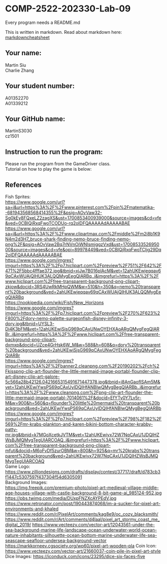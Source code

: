 # COMP-2522-202330-Lab-09

Every program needs a README.md

This is written in markdown. Read about markdown here: [markdowncheatsheet](https://www.markdownguide.org/cheat-sheet/)

## Your name:
Martin Siu  
Charlie Zhang

## Your student number:
A01352270  
A01339212

## Your GitHub name:
MartinS3030  
cz1501

## Instruction to run the program:
Please run the program from the GameDriver class.  
Tutorial on how to play the game is below:  


## References
Fish Sprites:  
https://www.google.com/url?sa=i&url=https%3A%2F%2Fwww.pinterest.com%2Fpin%2Fmatematika--681943568568414355%2F&psig=AOvVaw32-Sg0kEy8FQxeLZ2zagXS&ust=1700853400939000&source=images&cd=vfe&ved=0CBIQjRxqFwoTCODUo-rq2oIDFQAAAAAdAAAAABAE  
https://www.google.com/url?sa=i&url=https%3A%2F%2Fwww.clipartmax.com%2Fmiddle%2Fm2i8b1K9N4m2d3H7_bruce-shark-finding-nemo-bruce-finding-nemo-png%2F&psig=AOvVaw2Bq7rNVnOiWNIsmiggzVxd&ust=1700853352695000&source=images&cd=vfe&opi=89978449&ved=0CBIQjRxqFwoTCIjg29Dq2oIDFQAAAAAdAAAAABAE  
https://www.google.com/imgres?imgurl=https%3A%2F%2Fp7.hiclipart.com%2Fpreview%2F751%2F642%2F471%2F5bbc4fffae372.jpg&tbnid=xjJw7B016plAcM&vet=12ahUKEwjeqqav69qCAxWUAjQIHUK3ALQQMygEegQIARBq..i&imgrefurl=https%3A%2F%2Fwww.hiclipart.com%2Ffree-transparent-background-png-clipart-zkjow&docid=3RS4UwRkMHpQWM&w=510&h=350&q=nemo%20transparent%20background&ved=2ahUKEwjeqqav69qCAxWUAjQIHUK3ALQQMygEegQIARBq  
https://nookipedia.com/wiki/Fish/New_Horizons  
https://www.google.com/imgres?imgurl=https%3A%2F%2Fp7.hiclipart.com%2Fpreview%2F270%2F623%2F800%2Fdory-nemo-palette-surgeonfish-disney-infinity-3-dory.jpg&tbnid=UYSL3-Di4K3bFM&vet=12ahUKEwjSjsG969qCAxUNwOYEHXAoARgQMygFegQIARBr..i&imgrefurl=https%3A%2F%2Fwww.hiclipart.com%2Ffree-transparent-background-png-clipart-dxmxp&docid=UZce4GrHsk6W_M&w=588&h=608&q=dory%20transparent%20background&ved=2ahUKEwjSjsG969qCAxUNwOYEHXAoARgQMygFegQIARBr  
https://www.google.com/imgres?imgurl=https%3A%2F%2Fbanner2.cleanpng.com%2F20190202%2Fch%2Fkisspng-clip-art-flounder-the-little-mermaid-image-portabl-flounder-clip-art-disney-clip-art-galore-5c566a28b42126.0421665315491671447378.jpg&tbnid=i8AnGaofISAm5M&vet=12ahUKEwiYwsPS69qCAxUyIDQIHfANBlwQMygBegQIARBb..i&imgrefurl=https%3A%2F%2Fwww.cleanpng.com%2Fpng-clip-art-flounder-the-little-mermaid-image-portabl-7014061%2F&docid=EfYTy0Y7Lv5r-M&w=900&h=560&q=flounder%20little%20mermaid%20transparent%20background&ved=2ahUKEwiYwsPS69qCAxUyIDQIHfANBlwQMygBegQIARBb  
https://www.google.com/imgres?imgurl=https%3A%2F%2Fp7.hiclipart.com%2Fpreview%2F798%2F182%2F569%2Fmr-krabs-plankton-and-karen-bikini-bottom-character-krabby-patty-mr.jpg&tbnid=k7MGoXcetkJVTM&vet=12ahUKEwiyx72W7NqCAxU1JDQIHZWsBJMQMygTegUIARCOAQ..i&imgrefurl=https%3A%2F%2Fwww.hiclipart.com%2Ffree-transparent-background-png-clipart-mfuti&docid=M6oFvDf5zurOBM&w=800&h=925&q=mr%20krabs%20transparent%20background&ved=2ahUKEwiyx72W7NqCAxU1JDQIHZWsBJMQMygTegUIARCOAQ  
Game Logo:
https://www.zilliondesigns.com/drafts/display/contest/37717/draft/d783cb3f1447c5307597f437304f54d6305091  
Background Images:  
https://img.freepik.com/premium-photo/pixel-art-medieval-village-middle-age-houses-village-with-castle-background-8-bit-game-ai_985124-952.jpg  
https://pbs.twimg.com/media/DUxpFNZXcAYPEdV.jpg  
https://www.retronator.com/post/190443874068/im-a-sucker-for-pixel-art-environments-and-khaled
https://www.reddit.com/r/PixelArt/comments/kag8e9/oc_cozy_blacksmith/
https://www.reddit.com/r/Art/comments/d4laal/pixel_art_stormy_coast_me_digital_2019/
https://www.vecteezy.com/vector-art/12043561-under-the-sea-background-marine-life-landscape-ocean-underwater-world-ocean-nature-inhabitants-silhouette-ocean-bottom-marine-underwater-life-sea-seascape-seafloor-undersea-background-vector
https://markkorneev.cgsociety.org/wp60/pixel-art-wooden-pla
Coin Icon:
https://www.vecteezy.com/vector-art/21660037-coin-pile-in-pixel-art-style
Dice Images:
https://iconduck.com/icons/23295/dice-six-faces-five
